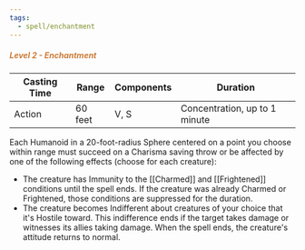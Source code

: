 ```yaml
---
tags:
  - spell/enchantment
---
```

##### <span style="font-style:italic; color:rgb(203, 123, 55)">Level 2 - Enchantment</span>

| Casting Time | Range   | Components | Duration                      |
| ------------ | ------- | ---------- | ----------------------------- |
| Action       | 60 feet | V, S       | Concentration, up to 1 minute |


Each Humanoid in a 20-foot-radius Sphere centered on a point you choose within range must succeed on a Charisma saving throw or be affected by one of the following effects (choose for each creature):  
- The creature has Immunity to the [[Charmed]] and [[Frightened]] conditions until the spell ends. If the creature was already Charmed or Frightened, those conditions are suppressed for the duration.  
- The creature becomes Indifferent about creatures of your choice that it's Hostile toward. This indifference ends if the target takes damage or witnesses its allies taking damage. When the spell ends, the creature's attitude returns to normal.